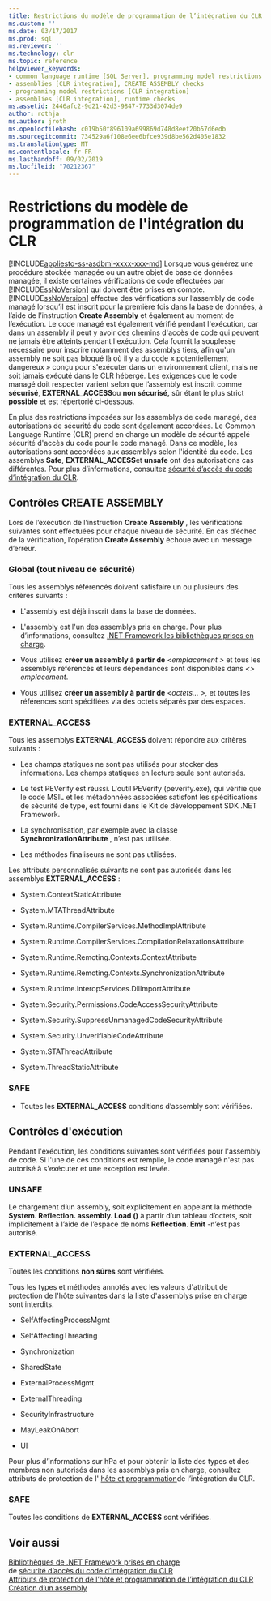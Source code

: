 ```yaml
---
title: Restrictions du modèle de programmation de l’intégration du CLR | Microsoft Docs
ms.custom: ''
ms.date: 03/17/2017
ms.prod: sql
ms.reviewer: ''
ms.technology: clr
ms.topic: reference
helpviewer_keywords:
- common language runtime [SQL Server], programming model restrictions
- assemblies [CLR integration], CREATE ASSEMBLY checks
- programming model restrictions [CLR integration]
- assemblies [CLR integration], runtime checks
ms.assetid: 2446afc2-9d21-42d3-9847-7733d3074de9
author: rothja
ms.author: jroth
ms.openlocfilehash: c019b50f896109a699869d748d8eef20b57d6edb
ms.sourcegitcommit: 734529a6f108e6ee6bfce939d8be562d405e1832
ms.translationtype: MT
ms.contentlocale: fr-FR
ms.lasthandoff: 09/02/2019
ms.locfileid: "70212367"
---
```

# <a name="clr-integration-programming-model-restrictions"></a>Restrictions du modèle de programmation de l'intégration du CLR
[!INCLUDE[appliesto-ss-asdbmi-xxxx-xxx-md](../../../includes/appliesto-ss-asdbmi-xxxx-xxx-md.md)]
  Lorsque vous générez une procédure stockée managée ou un autre objet de base de données managée, il existe certaines vérifications de code effectuées par [!INCLUDE[ssNoVersion](../../../includes/ssnoversion-md.md)] qui doivent être prises en compte. [!INCLUDE[ssNoVersion](../../../includes/ssnoversion-md.md)] effectue des vérifications sur l’assembly de code managé lorsqu’il est inscrit pour la première fois dans la base de données, à l’aide de l’instruction **Create Assembly** et également au moment de l’exécution. Le code managé est également vérifié pendant l'exécution, car dans un assembly il peut y avoir des chemins d'accès de code qui peuvent ne jamais être atteints pendant l'exécution.  Cela fournit la souplesse nécessaire pour inscrire notamment des assemblys tiers, afin qu'un assembly ne soit pas bloqué là où il y a du code « potentiellement dangereux » conçu pour s'exécuter dans un environnement client, mais ne soit jamais exécuté dans le CLR hébergé. Les exigences que le code managé doit respecter varient selon que l’assembly est inscrit comme **sécurisé**, **EXTERNAL_ACCESS**ou **non sécurisé,** sûr étant le plus strict **possible** et est répertorié ci-dessous.  
  
 En plus des restrictions imposées sur les assemblys de code managé, des autorisations de sécurité du code sont également accordées. Le Common Language Runtime (CLR) prend en charge un modèle de sécurité appelé sécurité d'accès du code pour le code managé. Dans ce modèle, les autorisations sont accordées aux assemblys selon l'identité du code. Les assemblys **Safe**, **EXTERNAL_ACCESS**et **unsafe** ont des autorisations cas différentes. Pour plus d’informations, consultez [sécurité d’accès du code d’intégration du CLR](../../../relational-databases/clr-integration/security/clr-integration-code-access-security.md).  
  
## <a name="create-assembly-checks"></a>Contrôles CREATE ASSEMBLY  
 Lors de l’exécution de l’instruction **Create Assembly** , les vérifications suivantes sont effectuées pour chaque niveau de sécurité.  En cas d’échec de la vérification, l’opération **Create Assembly** échoue avec un message d’erreur.  
  
### <a name="global-any-security-level"></a>Global (tout niveau de sécurité)  
 Tous les assemblys référencés doivent satisfaire un ou plusieurs des critères suivants :  
  
-   L'assembly est déjà inscrit dans la base de données.  
  
-   L'assembly est l'un des assemblys pris en charge. Pour plus d’informations, consultez [.NET Framework les bibliothèques prises en charge](../../../relational-databases/clr-integration/database-objects/supported-net-framework-libraries.md).  
  
-   Vous utilisez **créer un assembly à partir de** _\<emplacement >_ et tous les assemblys référencés et leurs dépendances sont disponibles dans *\<> emplacement*.  
  
-   Vous utilisez **créer un assembly à partir de** _\<octets... >,_ et toutes les références sont spécifiées via des octets séparés par des espaces.  
  
### <a name="external_access"></a>EXTERNAL_ACCESS  
 Tous les assemblys **EXTERNAL_ACCESS** doivent répondre aux critères suivants :  
  
-   Les champs statiques ne sont pas utilisés pour stocker des informations. Les champs statiques en lecture seule sont autorisés.  
  
-   Le test PEVerify est réussi. L'outil PEVerify (peverify.exe), qui vérifie que le code MSIL et les métadonnées associées satisfont les spécifications de sécurité de type, est fourni dans le Kit de développement SDK .NET Framework.  
  
-   La synchronisation, par exemple avec la classe **SynchronizationAttribute** , n’est pas utilisée.  
  
-   Les méthodes finaliseurs ne sont pas utilisées.  
  
 Les attributs personnalisés suivants ne sont pas autorisés dans les assemblys **EXTERNAL_ACCESS** :  
  
-   System.ContextStaticAttribute  
  
-   System.MTAThreadAttribute  
  
-   System.Runtime.CompilerServices.MethodImplAttribute  
  
-   System.Runtime.CompilerServices.CompilationRelaxationsAttribute  
  
-   System.Runtime.Remoting.Contexts.ContextAttribute  
  
-   System.Runtime.Remoting.Contexts.SynchronizationAttribute  
  
-   System.Runtime.InteropServices.DllImportAttribute  
  
-   System.Security.Permissions.CodeAccessSecurityAttribute  
  
-   System.Security.SuppressUnmanagedCodeSecurityAttribute  
  
-   System.Security.UnverifiableCodeAttribute  
  
-   System.STAThreadAttribute  
  
-   System.ThreadStaticAttribute  
  
### <a name="safe"></a>SAFE  
  
-   Toutes les **EXTERNAL_ACCESS** conditions d’assembly sont vérifiées.  
  
## <a name="runtime-checks"></a>Contrôles d'exécution  
 Pendant l'exécution, les conditions suivantes sont vérifiées pour l'assembly de code. Si l'une de ces conditions est remplie, le code managé n'est pas autorisé à s'exécuter et une exception est levée.  
  
### <a name="unsafe"></a>UNSAFE  
 Le chargement d’un assembly, soit explicitement en appelant la méthode **System. Reflection. assembly. Load ()** à partir d’un tableau d’octets, soit implicitement à l’aide de l’espace de noms **Reflection. Emit** -n’est pas autorisé.  
  
### <a name="external_access"></a>EXTERNAL_ACCESS  
 Toutes les conditions **non sûres** sont vérifiées.  
  
 Tous les types et méthodes annotés avec les valeurs d'attribut de protection de l'hôte suivantes dans la liste d'assemblys prise en charge sont interdits.  
  
-   SelfAffectingProcessMgmt  
  
-   SelfAffectingThreading  
  
-   Synchronization  
  
-   SharedState  
  
-   ExternalProcessMgmt  
  
-   ExternalThreading  
  
-   SecurityInfrastructure  
  
-   MayLeakOnAbort  
  
-   UI  
  
 Pour plus d’informations sur hPa et pour obtenir la liste des types et des membres non autorisés dans les assemblys pris en charge, consultez attributs de protection de l' [hôte et programmation](../../../relational-databases/clr-integration-security-host-protection-attributes/host-protection-attributes-and-clr-integration-programming.md)de l’intégration du CLR.  
  
### <a name="safe"></a>SAFE  
 Toutes les conditions de **EXTERNAL_ACCESS** sont vérifiées.  
  
## <a name="see-also"></a>Voir aussi  
 [Bibliothèques de .NET Framework prises en charge](../../../relational-databases/clr-integration/database-objects/supported-net-framework-libraries.md)   
   de [sécurité d’accès du code d’intégration du CLR](../../../relational-databases/clr-integration/security/clr-integration-code-access-security.md)  
 [Attributs de protection de l’hôte et programmation de l’intégration du CLR](../../../relational-databases/clr-integration-security-host-protection-attributes/host-protection-attributes-and-clr-integration-programming.md)   
 [Création d’un assembly](../../../relational-databases/clr-integration/assemblies/creating-an-assembly.md)  
  
  
